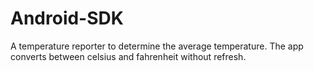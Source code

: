 # Android-SDK
A temperature reporter to determine the average temperature. The app converts between celsius and fahrenheit without refresh. 
